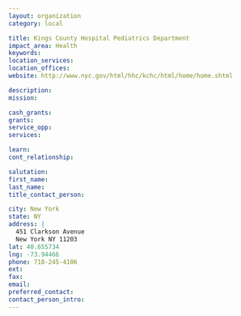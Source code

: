 ```yaml
---
layout: organization
category: local

title: Kings County Hospital Pediatrics Department
impact_area: Health
keywords: 
location_services: 
location_offices: 
website: http://www.nyc.gov/html/hhc/kchc/html/home/home.shtml

description: 
mission: 

cash_grants: 
grants: 
service_opp: 
services: 

learn: 
cont_relationship: 

salutation: 
first_name: 
last_name: 
title_contact_person: 

city: New York
state: NY
address: |
  451 Clarkson Avenue  
  New York NY 11203
lat: 40.655734
lng: -73.94466
phone: 718-245-4106
ext: 
fax: 
email: 
preferred_contact: 
contact_person_intro: 
---
```

